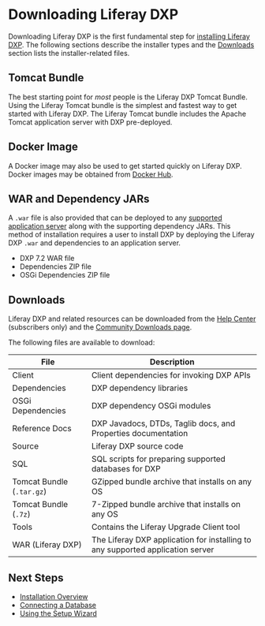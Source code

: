 # Downloading Liferay DXP

Downloading Liferay DXP is the first fundamental step for [installing Liferay DXP](./01-installation-overview.md). The following sections describe the installer types and the [Downloads](#downloads) section lists the installer-related files.

## Tomcat Bundle

The best starting point for _most_ people is the Liferay DXP Tomcat Bundle. Using the Liferay Tomcat bundle is the simplest and fastest way to get started with Liferay DXP. The Liferay Tomcat bundle includes the Apache Tomcat application server with DXP pre-deployed.

## Docker Image

A Docker image may also be used to get started quickly on Liferay DXP. Docker images may be obtained from [Docker Hub](https://hub.docker.com/u/liferay).

## WAR and Dependency JARs

A `.war` file is also provided that can be deployed to any [supported application server](https://help.liferay.com/hc/categories/360000894391-Product-Support) along with the supporting dependency JARs. This method of installation requires a user to install DXP by deploying the Liferay DXP `.war` and dependencies to an application server.

* DXP 7.2 WAR file
* Dependencies ZIP file
* OSGi Dependencies ZIP file

## Downloads

Liferay DXP and related resources can be downloaded from the [Help Center](https://help.liferay.com/hc) (subscribers only) and the [Community Downloads page](https://www.liferay.com/downloads-community).

The following files are available to download:

| File | Description |
| --- | --- |
| Client | Client dependencies for invoking DXP APIs  |
| Dependencies | DXP dependency libraries |
| OSGi Dependencies | DXP dependency OSGi modules |
| Reference Docs | DXP Javadocs, DTDs, Taglib docs, and Properties documentation  |
| Source | Liferay DXP source code |
| SQL | SQL scripts for preparing supported databases for DXP |
| Tomcat Bundle (`.tar.gz`) | GZipped bundle archive that installs on any OS |
| Tomcat Bundle (`.7z`) | 7-Zipped bundle archive that installs on any OS |
| Tools | Contains the Liferay Upgrade Client tool |
| WAR (Liferay DXP) | The Liferay DXP application for installing to any supported application server |

## Next Steps

* [Installation Overview](./02-installation-overview.md)
* [Connecting a Database](./04-connecting-a-database.md)
* [Using the Setup Wizard](./05-using-the-setup-wizard.md)
